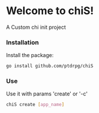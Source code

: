 # Welcome to chiS!

A Custom chi init project

### Installation

Install the package:

```bash
go install github.com/ptdrpg/chiS
```

### Use

Use it with params 'create' or '-c'

```bash
chiS create [app_name]
```